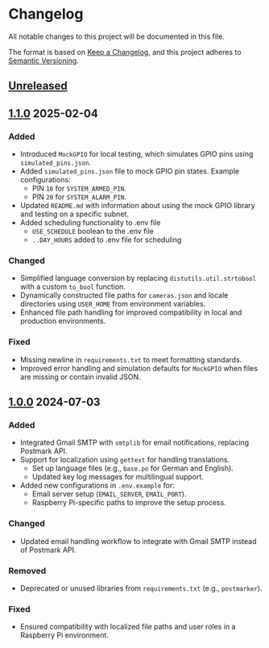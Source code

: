 # Changelog

All notable changes to this project will be documented in this file.

The format is based on [Keep a Changelog](https://keepachangelog.com/en/1.1.0/),
and this project adheres to [Semantic Versioning](https://semver.org/spec/v2.0.0.html).

## [Unreleased]

## [1.1.0] 2025-02-04

### Added
- Introduced `MockGPIO` for local testing, which simulates GPIO pins using `simulated_pins.json`.
- Added `simulated_pins.json` file to mock GPIO pin states. Example configurations:
  - PIN `16` for `SYSTEM_ARMED_PIN`.
  - PIN `20` for `SYSTEM_ALARM_PIN`.
- Updated `README.md` with information about using the mock GPIO library and testing on a specific subnet.
- Added scheduling functionality to .env file
  - `USE_SCHEDULE` boolean to the .env file
  - `..DAY_HOURS` added to .env file for scheduling

### Changed
- Simplified language conversion by replacing `distutils.util.strtobool` with a custom `to_bool` function.
- Dynamically constructed file paths for `cameras.json` and locale directories using `USER_HOME` from environment variables.
- Enhanced file path handling for improved compatibility in local and production environments.

### Fixed
- Missing newline in `requirements.txt` to meet formatting standards.
- Improved error handling and simulation defaults for `MockGPIO` when files are missing or contain invalid JSON.


## [1.0.0] 2024-07-03

### Added
- Integrated Gmail SMTP with `smtplib` for email notifications, replacing Postmark API.
- Support for localization using `gettext` for handling translations.
  - Set up language files (e.g., `base.po` for German and English).
  - Updated key log messages for multilingual support.
- Added new configurations in `.env.example` for:
  - Email server setup (`EMAIL_SERVER`, `EMAIL_PORT`).
  - Raspberry Pi-specific paths to improve the setup process.

### Changed
- Updated email handling workflow to integrate with Gmail SMTP instead of Postmark API.

### Removed
- Deprecated or unused libraries from `requirements.txt` (e.g., `postmarker`).

### Fixed
- Ensured compatibility with localized file paths and user roles in a Raspberry Pi environment.

[Unreleased]: https://bitbucket.org/mount7freiburg/security-camera-privacy-mask/branches/compare/1.1.0%0Dmaster#diff

[1.1.0]: https://bitbucket.org/mount7freiburg/security-camera-privacy-mask/branches/compare/1.1.0%0D1.0.0#diff
[1.0.0]: https://bitbucket.org/mount7freiburg/security-camera-privacy-mask/src/1.0.0/